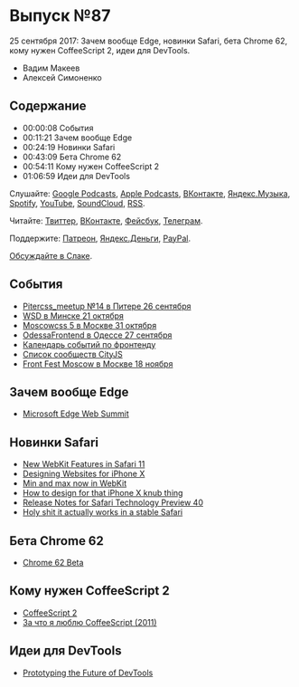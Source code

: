 # Выпуск №87

25 сентября 2017: Зачем вообще Edge, новинки Safari, бета Chrome 62, кому нужен CoffeeScript 2, идеи для DevTools.

- Вадим Макеев
- Алексей Симоненко

## Содержание

- 00:00:08 События
- 00:11:21 Зачем вообще Edge
- 00:24:19 Новинки Safari
- 00:43:09 Бета Chrome 62
- 00:54:11 Кому нужен CoffeeScript 2
- 01:06:59 Идеи для DevTools

Слушайте: [Google Podcasts](https://podcasts.google.com/?feed=aHR0cHM6Ly93ZWItc3RhbmRhcmRzLnJ1L3BvZGNhc3QvZmVlZC8), [Apple Podcasts](https://podcasts.apple.com/podcast/id1080500016), [ВКонтакте](https://vk.com/podcasts-32017543), [Яндекс.Музыка](https://music.yandex.ru/album/6245956), [Spotify](https://open.spotify.com/show/3rzAcADjpBpXt73L0epTjV), [YouTube](https://www.youtube.com/playlist?list=PLMBnwIwFEFHcwuevhsNXkFTcadeX5R1Go), [SoundCloud](https://soundcloud.com/web-standards), [RSS](https://web-standards.ru/podcast/feed/).

Читайте: [Твиттер](https://twitter.com/webstandards_ru), [ВКонтакте](https://vk.com/webstandards_ru), [Фейсбук](https://www.facebook.com/webstandardsru), [Телеграм](https://t.me/webstandards_ru).

Поддержите: [Патреон](https://www.patreon.com/webstandards_ru), [Яндекс.Деньги](https://money.yandex.ru/to/41001119329753), [PayPal](https://www.paypal.me/pepelsbey).

[Обсуждайте в Слаке](http://slack.web-standards.ru/).

## События

- [Pitercss_meetup №14 в Питере 26 сентября](https://pitercss.timepad.ru/event/564590/)
- [WSD в Минске 21 октября](https://wsd.events/2017/10/21/)
- [Moscowcss 5 в Москве 31 октября](https://moscowcss.timepad.ru/event/576236/)
- [OdessaFrontend в Одессе 27 сентября](http://odessafrontend.com/)
- [Календарь событий по фронтенду](https://github.com/web-standards-ru/calendar)
- [Список сообществ CityJS](https://github.com/web-standards-ru/cityjs-list)
- [Front Fest Moscow в Москве 18 ноября](https://2017.frontfest.ru/)

## Зачем вообще Edge

- [Microsoft Edge Web Summit](https://channel9.msdn.com/Events/WebPlatformSummit/Microsoft-Edge-Web-Summit-2017)

## Новинки Safari

- [New WebKit Features in Safari 11](https://webkit.org/blog/7956/new-webkit-features-in-safari-11/)
- [Designing Websites for iPhone X](https://webkit.org/blog/7929/designing-websites-for-iphone-x/)
- [Min and max now in WebKit](https://twitter.com/iamvdo/status/910074435159420928)
- [How to design for that iPhone X knub thing](https://twitter.com/fat/status/910212974190587904)
- [Release Notes for Safari Technology Preview 40](https://webkit.org/blog/7922/release-notes-for-safari-technology-preview-40/)
- [Holy shit it actually works in a stable Safari](https://twitter.com/rreverser/status/902504540393660416)

## Бета Chrome 62

- [Chrome 62 Beta](https://blog.chromium.org/2017/09/chrome-62-beta-network-quality.html)

## Кому нужен CoffeeScript 2

- [CoffeeScript 2](http://coffeescript.org/announcing-coffeescript-2/)
- [За что я люблю CoffeeScript (2011)](http://simonenko.su/8725324958/for-what-i-love-coffeescript)

## Идеи для DevTools

- [Prototyping the Future of DevTools](https://medium.com/p/f54ba4d51891)
